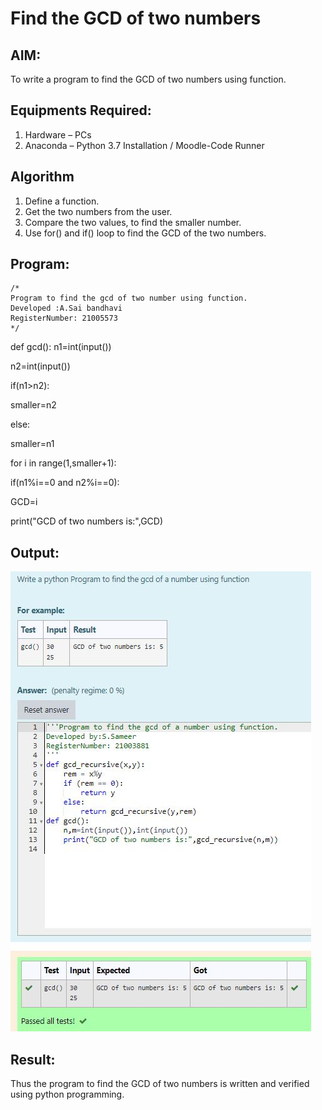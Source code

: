 # Find the GCD of two numbers

## AIM:
To write a program to find the GCD of two numbers using function.

## Equipments Required:
1. Hardware – PCs
2. Anaconda – Python 3.7 Installation / Moodle-Code Runner

## Algorithm
1. Define a function.
2. Get the two numbers from the user.
3. Compare the two values, to find the smaller number.
4. Use for() and if() loop to find the GCD of the two numbers.

## Program:
```
/*
Program to find the gcd of two number using function.
Developed :A.Sai bandhavi 
RegisterNumber: 21005573
*/
```
def gcd():
n1=int(input())


n2=int(input())

if(n1>n2): 

smaller=n2

else:

smaller=n1

for i in range(1,smaller+1):

if(n1%i==0 and n2%i==0):

GCD=i

print("GCD of two numbers is:",GCD)



## Output:
![output](https://github.com/Shaik-sameer-AIML/GCD-of-two-numbers/blob/main/Gcd.JPG?raw=true)


## Result:
Thus the program to find the GCD of two numbers is written and verified using python programming.
